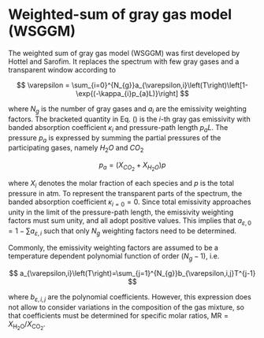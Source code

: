 # Weighted-sum of gray gas model (WSGGM)

The weighted sum of gray gas model (WSGGM) was first developed by
Hottel and Sarofim. It replaces the spectrum with few gray gases
and a transparent window according to

$$
\varepsilon = \sum_{i=0}^{N_{g}}a_{\varepsilon,i}\left(T\right)\left[1-\exp{(-\kappa_{i}p_{a}L)}\right]
$$

where $N_{g}$ is the number of gray gases and $a_{i}$ are the emissivity weighting factors.
The bracketed quantity in Eq. () is the $i$-th gray gas emissivity with
banded absorption coefficient $\kappa_{i}$ and pressure-path length $p_{a}L$. The pressure $p_{a}$
is expressed by summing the partial pressures of the participating gases, namely $H_{2}O$ and $CO_{2}$

$$
p_{a}=(X_{CO_{2}}+X_{H_{2}O})p
$$

where $X_{i}$ denotes the molar fraction of each species and $p$ is the total pressure in atm.
To represent the transparent parts of the spectrum, the banded absorption coefficient $\kappa_{i=0}=0$.
Since total emissivity approaches unity in the limit of the pressure-path length, the emissivity
weighting factors must sum unity, and all adopt positive values. This implies that 
$a_{\varepsilon,0}=1-\sum a_{\varepsilon,i}$ such that only $N_{g}$ weighting
factors need to be determined.

Commonly, the emissivity weighting factors are assumed to be a temperature dependent polynomial
function of order $(N_{g}-1)$, i.e.

$$
a_{\varepsilon,i}\left(T\right)=\sum_{j=1}^{N_{g}}b_{\varepsilon,i,j}T^{j-1}
$$

where $b_{\varepsilon,i,j}$ are the polynomial coefficients. However, this expression does
not allow to consider variations in the composition of the gas mixture, so that coefficients
must be determined for specific molar ratios, $\text{MR}=X_{\text{H}_{2}\text{O}}/X_{\text{CO}_{2}}$.
